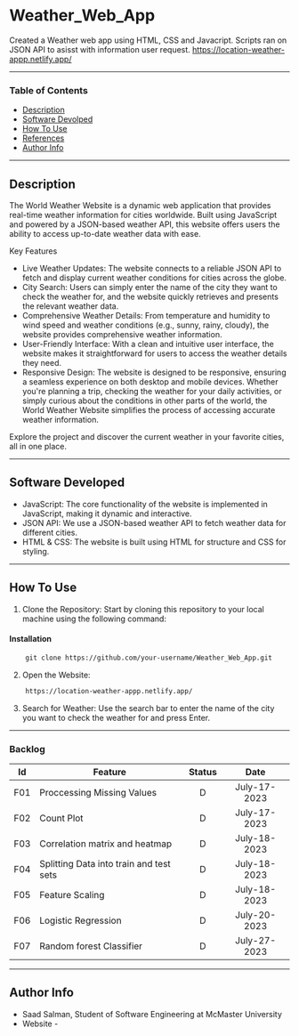# Weather_Web_App
Created a Weather web app using HTML, CSS and Javacript. Scripts ran on JSON API to asisst with information user request. 
https://location-weather-appp.netlify.app/

---

### Table of Contents

- [Description](#description)
- [Software Devolped](#software-devolped)
- [How To Use](#how-to-use)
- [References](#references)
- [Author Info](#author-info)

---
## Description

The World Weather Website is a dynamic web application that provides real-time weather information for cities worldwide. Built using JavaScript and powered by a JSON-based weather API, this website offers users the ability to access up-to-date weather data with ease.

Key Features
- Live Weather Updates: The website connects to a reliable JSON API to fetch and display current weather conditions for cities across the globe.
- City Search: Users can simply enter the name of the city they want to check the weather for, and the website quickly retrieves and presents the relevant weather data.
- Comprehensive Weather Details: From temperature and humidity to wind speed and weather conditions (e.g., sunny, rainy, cloudy), the website provides comprehensive weather information.
- User-Friendly Interface: With a clean and intuitive user interface, the website makes it straightforward for users to access the weather details they need.
- Responsive Design: The website is designed to be responsive, ensuring a seamless experience on both desktop and mobile devices.
Whether you're planning a trip, checking the weather for your daily activities, or simply curious about the conditions in other parts of the world, the World Weather Website simplifies the process of accessing accurate weather information.

Explore the project and discover the current weather in your favorite cities, all in one place.

---
## Software Developed
- JavaScript: The core functionality of the website is implemented in JavaScript, making it dynamic and interactive.
- JSON API: We use a JSON-based weather API to fetch weather data for different cities.
- HTML & CSS: The website is built using HTML for structure and CSS for styling.

---

## How To Use

1. Clone the Repository: Start by cloning this repository to your local machine using the following command:
#### Installation
```html
    git clone https://github.com/your-username/Weather_Web_App.git
```
2. Open the Website:
```html
    https://location-weather-appp.netlify.app/
```
3. Search for Weather: Use the search bar to enter the name of the city you want to check the weather for and press Enter.

---

### Backlog 
| Id  | Feature  | Status  |  Date  |
|:-:  |---       | :-:     | :-:     |
| F01 | Proccessing Missing Values |  D | July-17-2023  |
| F02 | Count Plot |  D |  July-17-2023  |
| F03 | Correlation matrix and heatmap |  D | July-18-2023   |
| F04 | Splitting Data into train and test sets |  D | July-18-2023  |
| F05 | Feature Scaling |  D | July-18-2023 |
| F06 | Logistic Regression |  D |  July-20-2023 |
| F07 |Random forest Classifier  |  D |  July-27-2023 |


---

## Author Info

- Saad Salman, Student of Software Engineering at McMaster University
- Website - []()
